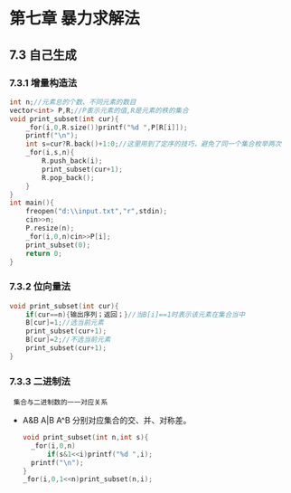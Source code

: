 # 第七章 暴力求解法

## 7.3 自己生成

### 7.3.1 增量构造法

```cpp
int n;//元素总的个数、不同元素的数目
vector<int> P,R;//P表示元素的值,R是元素的秩的集合
void print_subset(int cur){
    _for(i,0,R.size())printf("%d ",P[R[i]]);
    printf("\n");
    int s=cur?R.back()+1:0;//这里用到了定序的技巧，避免了同一个集合枚举两次
    _for(i,s,n){
        R.push_back(i);
        print_subset(cur+1);
        R.pop_back();
    }
}
int main(){
    freopen("d:\\input.txt","r",stdin);
    cin>>n;
    P.resize(n);
    _for(i,0,n)cin>>P[i];
    print_subset(0);
    return 0;
}
```

### 7.3.2 位向量法

```cpp
void print_subset(int cur){
    if(cur==n){输出序列；返回；}//当B[i]==1时表示该元素在集合当中
    B[cur]=1;//选当前元素
    print_subset(cur+1);
    B[cur]=2;//不选当前元素
    print_subset(cur+1);
}
```

### 7.3.3 二进制法

```text
 集合与二进制数的一一对应关系
```

* A&B A\|B A^B 分别对应集合的交、并、对称差。

  ```cpp
  void print_subset(int n,int s){
    _for(i,0,n)
        if(s&1<<i)printf("%d ",i);
    printf("\n");
  }
  _for(i,0,1<<n)print_subset(n,i);
  ```

